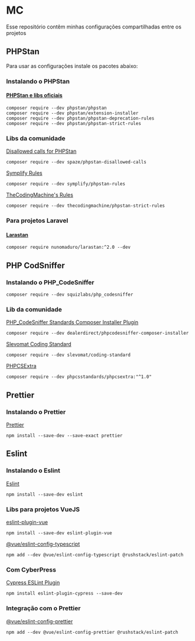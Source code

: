 # MC

Esse repositório contêm minhas configurações compartilhadas entre os projetos


## PHPStan

Para usar as configurações instale os pacotes abaixo:

### Instalando o PHPStan

#### [PHPStan e libs oficiais](https://github.com/phpstan)
```shell
composer require --dev phpstan/phpstan
composer require --dev phpstan/extension-installer
composer require --dev phpstan/phpstan-deprecation-rules
composer require --dev phpstan/phpstan-strict-rules
```

### Libs da comunidade

[Disallowed calls for PHPStan](https://github.com/spaze/phpstan-disallowed-calls)
```shell
composer require --dev spaze/phpstan-disallowed-calls
```

[Symplify Rules](https://github.com/symplify/phpstan-rules)

```shell
composer require --dev symplify/phpstan-rules
```

[TheCodingMachine's Rules](https://github.com/thecodingmachine/phpstan-strict-rules)

```shell
composer require --dev thecodingmachine/phpstan-strict-rules
```

### Para projetos Laravel

#### [Larastan](https://github.com/nunomaduro/larastan)
```shell
composer require nunomaduro/larastan:^2.0 --dev
```

## PHP CodSniffer

### Instalando o PHP_CodeSniffer

```shell
composer require --dev squizlabs/php_codesniffer
```

### Lib da comunidade


[PHP_CodeSniffer Standards Composer Installer Plugin](https://github.com/PHPCSStandards/composer-installer)
```shell
composer require --dev dealerdirect/phpcodesniffer-composer-installer
```

[Slevomat Coding Standard](https://github.com/slevomat/coding-standard#installation)

```shell
composer require --dev slevomat/coding-standard
```

[PHPCSExtra](https://github.com/PHPCSStandards/PHPCSExtra)

```shell
composer require --dev phpcsstandards/phpcsextra:"^1.0"
```
## Prettier

### Instalando o Prettier

[Prettier](https://prettier.io/docs/en/install.html)

```shell
npm install --save-dev --save-exact prettier
```

## Eslint

### Instalando o Eslint
[Eslint](https://eslint.org/docs/latest/use/getting-started)

```shell
npm install --save-dev eslint
```

### Libs para projetos VueJS

[eslint-plugin-vue](https://eslint.vuejs.org/user-guide/)

```shell
npm install --save-dev eslint-plugin-vue
```

[@vue/eslint-config-typescript](https://www.npmjs.com/package/@vue/eslint-config-typescript)
```shell
npm add --dev @vue/eslint-config-typescript @rushstack/eslint-patch
```

### Com CyberPress
[Cypress ESLint Plugin](https://www.npmjs.com/package/eslint-plugin-cypress)
```shell
npm install eslint-plugin-cypress --save-dev
```

### Integração com o Prettier
[@vue/eslint-config-prettier](https://www.npmjs.com/package/@vue/eslint-config-prettier)
```shell
npm add --dev @vue/eslint-config-prettier @rushstack/eslint-patch
```


